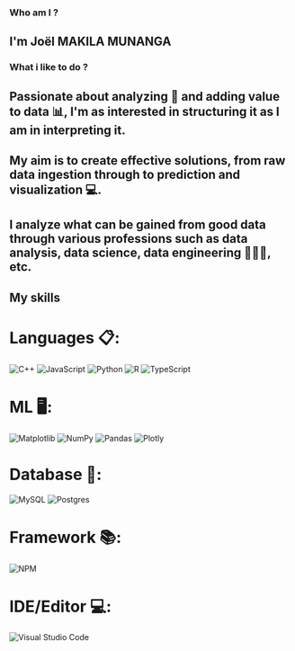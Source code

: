 <h3>Who am I ?</h3>
<h2>I'm Joël MAKILA MUNANGA</h2>

<h3>What i like to do ?</h3>
<h2>Passionate about analyzing 🔎 and adding value to data 📊, I'm as interested in structuring it as I am in interpreting it.</h2>
<h2>My aim is to create effective solutions, from raw data ingestion through to prediction and visualization 💻.</h2>
<h2>I analyze what can be gained from good data through various professions such as data analysis, data science, data engineering 👨🏾‍💻, etc.</h2>


<h2> My skills </h2>
<h1 align="left">Languages 📋:</h1>

![C++](https://img.shields.io/badge/c++-%2300599C.svg?style=for-the-badge&logo=c%2B%2B&logoColor=white)
![JavaScript](https://img.shields.io/badge/javascript-%23323330.svg?style=for-the-badge&logo=javascript&logoColor=%23F7DF1E)
![Python](https://img.shields.io/badge/python-3670A0?style=for-the-badge&logo=python&logoColor=ffdd54)
![R](https://img.shields.io/badge/r-%23276DC3.svg?style=for-the-badge&logo=r&logoColor=white)
![TypeScript](https://img.shields.io/badge/typescript-%23007ACC.svg?style=for-the-badge&logo=typescript&logoColor=white)

<h1 align="left">ML 🖥️:</h1>

![Matplotlib](https://img.shields.io/badge/Matplotlib-%23ffffff.svg?style=for-the-badge&logo=Matplotlib&logoColor=black)
![NumPy](https://img.shields.io/badge/numpy-%23013243.svg?style=for-the-badge&logo=numpy&logoColor=white)
![Pandas](https://img.shields.io/badge/pandas-%23150458.svg?style=for-the-badge&logo=pandas&logoColor=white)
![Plotly](https://img.shields.io/badge/Plotly-%233F4F75.svg?style=for-the-badge&logo=plotly&logoColor=white)

<h1 align="left">Database 💾:</h1>

![MySQL](https://img.shields.io/badge/mysql-4479A1.svg?style=for-the-badge&logo=mysql&logoColor=white)
![Postgres](https://img.shields.io/badge/postgres-%23316192.svg?style=for-the-badge&logo=postgresql&logoColor=white) 

<h1 align="left">Framework 📚:</h1> 

![NPM](https://img.shields.io/badge/NPM-%23CB3837.svg?style=for-the-badge&logo=npm&logoColor=white)

<h1 align="left">IDE/Editor 💻:</h1>

![Visual Studio Code](https://img.shields.io/badge/Visual%20Studio%20Code-0078d7.svg?style=for-the-badge&logo=visual-studio-code&logoColor=white)






